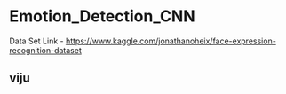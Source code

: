 # Emotion_Detection_CNN

Data Set Link - https://www.kaggle.com/jonathanoheix/face-expression-recognition-dataset
## viju